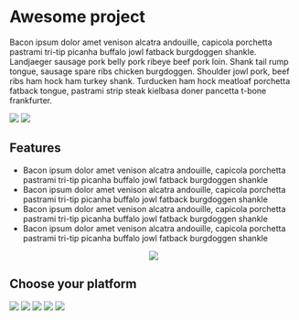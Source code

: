 # Awesome project

Bacon ipsum dolor amet venison alcatra andouille, capicola porchetta pastrami tri-tip picanha buffalo jowl fatback burgdoggen shankle. Landjaeger sausage pork belly pork ribeye beef pork loin. Shank tail rump tongue, sausage spare ribs chicken burgdoggen. Shoulder jowl pork, beef ribs ham hock ham turkey shank. Turducken ham hock meatloaf porchetta fatback tongue, pastrami strip steak kielbasa doner pancetta t-bone frankfurter.

![](https://md-btn.deta.dev/button.svg?text=Sign%20up&w=150&h=40&fs=16)
![](https://md-btn.deta.dev/button.svg?text=Learn%20more&bg=gray&w=150&h=40&fs=16)

## Features

* Bacon ipsum dolor amet venison alcatra andouille, capicola porchetta pastrami tri-tip picanha buffalo jowl fatback burgdoggen shankle
* Bacon ipsum dolor amet venison alcatra andouille, capicola porchetta pastrami tri-tip picanha buffalo jowl fatback burgdoggen shankle
* Bacon ipsum dolor amet venison alcatra andouille, capicola porchetta pastrami tri-tip picanha buffalo jowl fatback burgdoggen shankle
* Bacon ipsum dolor amet venison alcatra andouille, capicola porchetta pastrami tri-tip picanha buffalo jowl fatback burgdoggen shankle

<p align="center">
  <img src="https://md-btn.deta.dev/button.svg?text=Getting%20started%20%F0%9F%9A%80&w=200&h=50&bg=2c3e50&fg=1dd1a1" />
</p>

## Choose your platform

![](https://md-btn.deta.dev/button.svg?text=Linux%20(x86)&w=150&h=40&fs=16&br=0&bg=ff6b6b)
![](https://md-btn.deta.dev/button.svg?text=Linux%20(ARM)&w=150&h=40&fs=16&br=0&bg=ff6b6b)
![](https://md-btn.deta.dev/button.svg?text=macOS%20(Intel)&w=150&h=40&fs=16&br=0&bg=576574)
![](https://md-btn.deta.dev/button.svg?text=macOS%20(Silicon)&w=150&h=40&fs=16&br=0&bg=576574)
![](https://md-btn.deta.dev/button.svg?text=Windows&w=150&h=40&fs=16&br=0&bg=0abde3)
